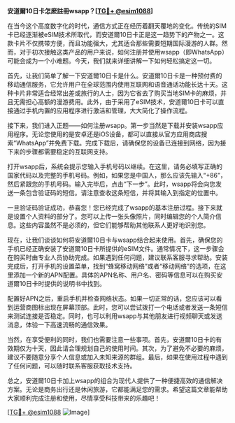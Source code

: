 **安道爾10日卡怎麽註冊wsapp？[[TG💪+ @esim1088](https://t.me/s/esim1088)]**

在当今这个高度数字化的时代，通信方式正在经历着翻天覆地的变化。传统的SIM卡已经逐渐被eSIM技术所取代，而安道爾10日卡正是这一趋势下的产物之一。这款卡片不仅携带方便，而且功能强大，尤其适合那些需要短期国际漫游的人群。然而，对于初次接触这类产品的用户来说，如何注册并使用wsapp（即WhatsApp）可能会成为一个小难题。今天，我们就来详细讲解一下如何轻松搞定这一切。

首先，让我们简单了解一下安道爾10日卡是什么。安道爾10日卡是一种预付费的移动通信服务，它允许用户在全球范围内使用互联网和语音通话功能长达十天。这种卡片非常适合经常出差或旅行的人士，因为它省去了购买当地SIM卡的麻烦，并且无需担心高额的漫游费用。此外，由于采用了eSIM技术，安道爾10日卡可以直接通过手机内置的应用程序进行激活和管理，大大简化了操作流程。

接下来，我们进入正题——如何注册wsapp。第一步当然是下载并安装wsapp应用程序。无论您使用的是安卓还是iOS设备，都可以直接从官方应用商店搜索“WhatsApp”并免费下载。完成下载后，请确保您的设备已连接到网络，因为接下来的步骤都需要稳定的互联网支持。

打开wsapp后，系统会提示您输入手机号码以继续。在这里，请务必填写正确的国家代码以及完整的手机号码。例如，如果您是中国人，那么应该先输入“+86”，然后紧跟您的手机号码。输入完毕后，点击“下一步”。此时，wsapp将会向您发送一条包含验证码的短信。请注意查收这条短信，并将其输入到指定的位置中。

一旦验证码验证成功，恭喜您！您已经完成了wsapp的基本注册过程。接下来就是设置个人资料的部分了。您可以上传一张头像照片，同时编辑您的个人简介信息。这些内容虽然不是必须的，但它们能够帮助其他联系人更好地识别您。

现在，让我们谈谈如何将安道爾10日卡与wsapp结合起来使用。首先，确保您的手机已经正确安装了安道爾10日卡所提供的eSIM文件。通常情况下，这一步骤会在购买时由专业人员协助完成。如果遇到任何问题，建议联系客服寻求帮助。安装完成后，打开手机的设置菜单，找到“蜂窝移动网络”或者“移动网络”的选项，在这里添加一个新的APN配置。具体的APN名称、用户名、密码等信息可以在购买安道爾10日卡时提供的说明书中找到。

配置好APN之后，重启手机并检查网络状态。如果一切正常的话，您应该可以看到运营商图标出现在屏幕顶部。此时，您可以尝试拨打一个电话或者发送一条短信来测试连接是否稳定。同时，也可以利用wsapp与其他朋友进行视频聊天或发送消息，体验一下高速流畅的通信效果。

当然，在享受便利的同时，我们也需要注意一些事项。首先，安道爾10日卡的有效期仅为十天，因此请合理规划自己的使用时间。其次，为了避免不必要的麻烦，建议不要随意分享个人信息或加入未知来源的群组。最后，如果在使用过程中遇到了任何问题，可以随时联系客服获取技术支持。

总之，安道爾10日卡加上wsapp的组合为现代人提供了一种便捷高效的通信解决方案。无论是商务出行还是休闲旅游，它都能满足您的需求。希望这篇文章能帮助大家顺利完成注册和使用，尽情享受科技带来的乐趣吧！

[[TG💪+ @esim1088](https://t.me/s/esim1088) ![Image](https://i.postimg.cc/4NQfJmqS/Snipaste-2025-05-13-00-14-12.png)]